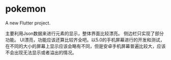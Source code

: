 # pokemon

A new Flutter project.

主要利用Json数据来进行元素的显示，整体界面比较漂亮。
侧边栏只实现了部分功能。
UI漂亮，功能应该还算比较齐全吧。以5.0的手机屏幕进行的开发和测试，在不同的大小的屏幕上显示应该会略有不同，但是安卓手机屏幕普遍比较大，应该不会出现无法显示或者溢出的情况。
